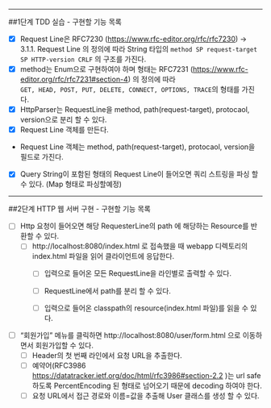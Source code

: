 ----
##1단계 TDD 실습 - 구현할 기능 목록
- [x] Request Line은 RFC7230 (https://www.rfc-editor.org/rfc/rfc7230) -> 3.1.1. Request Line 의 정의에 따라 String 타입의 `method SP request-target SP HTTP-version CRLF` 의 구조를 가진다.
- [x] method는 Enum으로 구현하여야 하며 형태는 RFC7231 (https://www.rfc-editor.org/rfc/rfc7231#section-4) 의 정의에 따라  
  `GET, HEAD, POST, PUT, DELETE, CONNECT, OPTIONS, TRACE`의 형태를 가진다.
- [x] HttpParser는 RequestLine을 method, path(request-target), protocaol, version으로 분리 할 수 있다.
- [x] Request Line 객체를 만든다.
- Request Line 객체는 method, path(request-target), protocaol, version을 필드로 가진다.
- [x] Query String이 포함된 형태의 Request Line이 들어오면 쿼리 스트링을 파싱 할 수 있다. (Map 형태로 파싱할예정)
---
##2단계 HTTP 웹 서버 구현 - 구현할 기능 목록
 - [ ] Http 요청이 들어오면 해당 RequesterLine의 path 에 해당하는 Resource를 반환할 수 있다. 
   - [ ] http://localhost:8080/index.html 로 접속했을 때 webapp 디렉토리의 index.html 파일을 읽어 클라이언트에 응답한다.
     - [ ] 입력으로 들어온 모든 RequestLine을 라인별로 출력할 수 있다.
     - [ ] RequestLine에서 path를 분리 할 수 있다.
     - [ ] 입력으로 들어온 classpath의 resource(index.html 파일)를 읽을 수 있다.
     

 - [ ] “회원가입” 메뉴를 클릭하면 http://localhost:8080/user/form.html 으로 이동하면서 회원가입할 수 있다.
   - [ ] Header의 첫 번째 라인에서 요청 URL을 추출한다.
   - [ ] 예약어(RFC3986 https://datatracker.ietf.org/doc/html/rfc3986#section-2.2 )는 url safe 하도록 PercentEncoding 된 형태로 넘어오기 때문에 decoding 하여야 한다.
   - [ ] 요청 URL에서 접근 경로와 이름=값을 추출해 User 클래스를 생성 할 수 있다.
